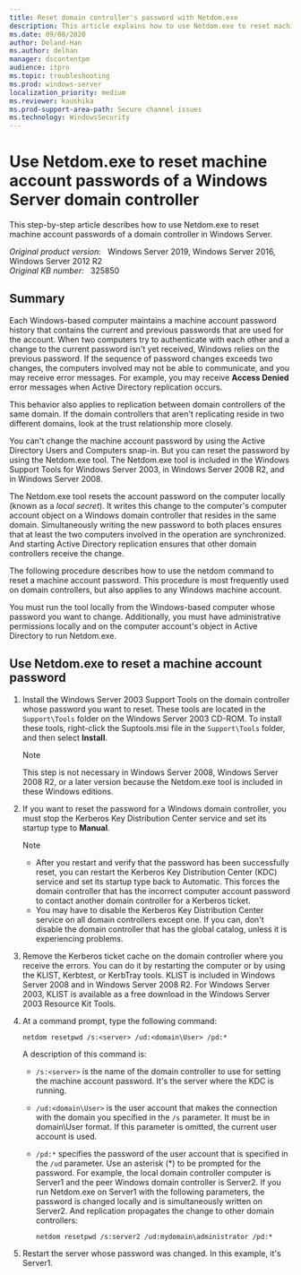 ```yaml
---
title: Reset domain controller's password with Netdom.exe
description: This article explains how to use Netdom.exe to reset machine account passwords of a domain controller in Windows Server.
ms.date: 09/08/2020
author: Deland-Han
ms.author: delhan
manager: dscontentpm
audience: itpro
ms.topic: troubleshooting
ms.prod: windows-server
localization_priority: medium
ms.reviewer: kaushika
ms.prod-support-area-path: Secure channel issues
ms.technology: WindowsSecurity
---
```

# Use Netdom.exe to reset machine account passwords of a Windows Server domain controller

This step-by-step article describes how to use Netdom.exe to reset machine account passwords of a domain controller in Windows Server.

_Original product version:_ &nbsp; Windows Server 2019, Windows Server 2016, Windows Server 2012 R2  
_Original KB number:_ &nbsp; 325850

## Summary

Each Windows-based computer maintains a machine account password history that contains the current and previous passwords that are used for the account. When two computers try to authenticate with each other and a change to the current password isn't yet received, Windows relies on the previous password. If the sequence of password changes exceeds two changes, the computers involved may not be able to communicate, and you may receive error messages. For example, you may receive **Access Denied** error messages when Active Directory replication occurs.

This behavior also applies to replication between domain controllers of the same domain. If the domain controllers that aren't replicating reside in two different domains, look at the trust relationship more closely.

You can't change the machine account password by using the Active Directory Users and Computers snap-in. But you can reset the password by using the Netdom.exe tool. The Netdom.exe tool is included in the Windows Support Tools for Windows Server 2003, in Windows Server 2008 R2, and in Windows Server 2008.

The Netdom.exe tool resets the account password on the computer locally (known as a *local secret*). It writes this change to the computer's computer account object on a Windows domain controller that resides in the same domain. Simultaneously writing the new password to both places ensures that at least the two computers involved in the operation are synchronized. And starting Active Directory replication ensures that other domain controllers receive the change.

The following procedure describes how to use the netdom command to reset a machine account password. This procedure is most frequently used on domain controllers, but also applies to any Windows machine account.

You must run the tool locally from the Windows-based computer whose password you want to change. Additionally, you must have administrative permissions locally and on the computer account's object in Active Directory to run Netdom.exe.

## Use Netdom.exe to reset a machine account password

1. Install the Windows Server 2003 Support Tools on the domain controller whose password you want to reset. These tools are located in the `Support\Tools` folder on the Windows Server 2003 CD-ROM. To install these tools, right-click the Suptools.msi file in the `Support\Tools` folder, and then select **Install**.

    > [!NOTE]
    > This step is not necessary in Windows Server 2008, Windows Server 2008 R2, or a later version because the Netdom.exe tool is included in these Windows editions.

2. If you want to reset the password for a Windows domain controller, you must stop the Kerberos Key Distribution Center service and set its startup type to **Manual**.

    > [!NOTE]
    >
    > - After you restart and verify that the password has been successfully reset, you can restart the Kerberos Key Distribution Center (KDC) service and set its startup type back to Automatic. This forces the domain controller that has the incorrect computer account password to contact another domain controller for a Kerberos ticket.
    > - You may have to disable the Kerberos Key Distribution Center service on all domain controllers except one. If you can, don't disable the domain controller that has the global catalog, unless it is experiencing problems.

3. Remove the Kerberos ticket cache on the domain controller where you receive the errors. You can do it by restarting the computer or by using the KLIST, Kerbtest, or KerbTray tools. KLIST is included in Windows Server 2008 and in Windows Server 2008 R2. For Windows Server 2003, KLIST is available as a free download in the Windows Server 2003 Resource Kit Tools.

4. At a command prompt, type the following command:

    ```console
    netdom resetpwd /s:<server> /ud:<domain\User> /pd:*
    ```
  
    A description of this command is:

    - `/s:<server>` is the name of the domain controller to use for setting the machine account password. It's the server where the KDC is running.
    - `/ud:<domain\User>` is the user account that makes the connection with the domain you specified in the `/s` parameter. It must be in domain\User format. If this parameter is omitted, the current user account is used.
    - `/pd:*` specifies the password of the user account that is specified in the `/ud` parameter. Use an asterisk (*) to be prompted for the password. For example, the local domain controller computer is Server1 and the peer Windows domain controller is Server2. If you run Netdom.exe on Server1 with the following parameters, the password is changed locally and is simultaneously written on Server2. And replication propagates the change to other domain controllers:

       ```console
       netdom resetpwd /s:server2 /ud:mydomain\administrator /pd:*  
       ```

5. Restart the server whose password was changed. In this example, it's Server1.
